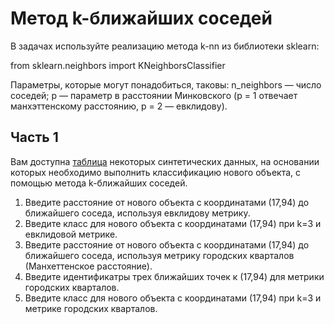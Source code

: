 # Метод k-ближайших соседей
В задачах используйте реализацию метода k-nn из библиотеки sklearn:

from sklearn.neighbors import KNeighborsClassifier

Параметры, которые могут понадобиться, таковы: n_neighbors — число соседей; p — параметр в расстоянии Минковского (p = 1 отвечает манхэттенскому расстоянию, p = 2 — евклидову).  
## Часть 1
Вам доступна [таблица](/Data/KNeighbors.csv) некоторых синтетических данных, на основании которых необходимо выполнить классификацию нового объекта, с помощью метода k-ближайших соседей.  
1) Введите расстояние от нового объекта с координатами (17,94) до ближайшего соседа, используя евклидову метрику.
2) Введите класс для нового объекта с координатами (17,94) при k=3 и евклидовой метрике.
3) Введите расстояние от нового объекта с координатами (17,94) до ближайшего соседа, используя метрику городских кварталов (Манхеттенское расстояние).
4) Введите идентификатры трех ближайших точек к (17,94) для метрики городских кварталов.
5) Введите класс для нового объекта с координатами (17,94) при k=3 и метрике городских кварталов.  
